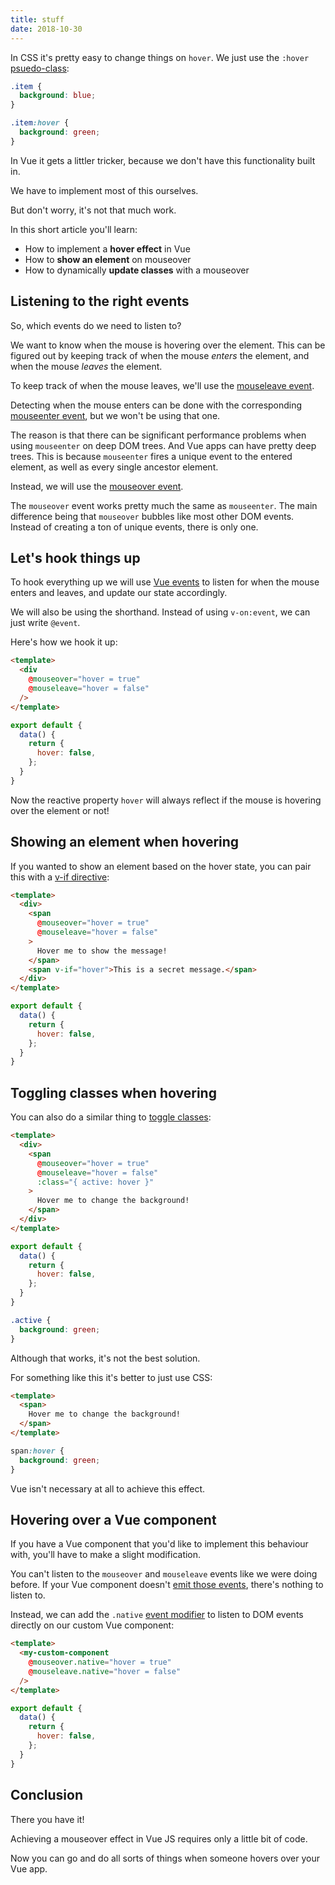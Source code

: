 ```yaml
---
title: stuff
date: 2018-10-30
---
```


In CSS it's pretty easy to change things on `hover`. We just use the `:hover` [psuedo-class](https://developer.mozilla.org/en-US/docs/Web/CSS/:hover):

```css
.item {
  background: blue;
}

.item:hover {
  background: green;
}
```

In Vue it gets a littler tricker, because we don't have this functionality built in.

We have to implement most of this ourselves.

But don't worry, it's not that much work.

In this short article you'll learn:
- How to implement a **hover effect** in Vue
- How to **show an element** on mouseover
- How to dynamically **update classes** with a mouseover

## Listening to the right events
So, which events do we need to listen to?

We want to know when the mouse is hovering over the element. This can be figured out by keeping track of when the mouse _enters_ the element, and when the mouse _leaves_ the element.

To keep track of when the mouse leaves, we'll use the [mouseleave event](https://developer.mozilla.org/en-US/docs/Web/Events/mouseleave).

Detecting when the mouse enters can be done with the corresponding [mouseenter event](https://developer.mozilla.org/en-US/docs/Web/Events/mouseenter), but we won't be using that one.

The reason is that there can be significant performance problems when using `mouseenter` on deep DOM trees. And Vue apps can have pretty deep trees. This is because `mouseenter` fires a unique event to the entered element, as well as every single ancestor element.

Instead, we will use the [mouseover event](https://developer.mozilla.org/en-US/docs/Web/Events/mouseover).

The `mouseover` event works pretty much the same as `mouseenter`. The main difference being that `mouseover` bubbles like most other DOM events. Instead of creating a ton of unique events, there is only one.

## Let's hook things up
To hook everything up we will use [Vue events](https://vuejs.org/v2/guide/events.html) to listen for when the mouse enters and leaves, and update our state accordingly.

We will also be using the shorthand. Instead of using `v-on:event`, we can just write `@event`.

Here's how we hook it up:
```html
<template>
  <div
    @mouseover="hover = true"
    @mouseleave="hover = false"
  />
</template>
```
```js
export default {
  data() {
    return {
      hover: false,
    };
  }
}
```

Now the reactive property `hover` will always reflect if the mouse is hovering over the element or not!

## Showing an element when hovering
If you wanted to show an element based on the hover state, you can pair this with a [v-if directive](https://vuejs.org/v2/guide/conditional.html):

```html
<template>
  <div>
    <span
      @mouseover="hover = true"
      @mouseleave="hover = false"
    >
      Hover me to show the message!
    </span>
    <span v-if="hover">This is a secret message.</span>
  </div>
</template>
```
```js
export default {
  data() {
    return {
      hover: false,
    };
  }
}
```

## Toggling classes when hovering
You can also do a similar thing to [toggle classes](https://vuejs.org/v2/guide/class-and-style.html#Object-Syntax):
```html
<template>
  <div>
    <span
      @mouseover="hover = true"
      @mouseleave="hover = false"
      :class="{ active: hover }"
    >
      Hover me to change the background!
    </span>
  </div>
</template>
```
```js
export default {
  data() {
    return {
      hover: false,
    };
  }
}
```
```css
.active {
  background: green;
}
```

Although that works, it's not the best solution.

For something like this it's better to just use CSS:
```html
<template>
  <span>
    Hover me to change the background!
  </span>
</template>
```
```css
span:hover {
  background: green;
}
```

Vue isn't necessary at all to achieve this effect.

## Hovering over a Vue component
If you have a Vue component that you'd like to implement this behaviour with, you'll have to make a slight modification.

You can't listen to the `mouseover` and `mouseleave` events like we were doing before. If your Vue component doesn't [emit those events](https://vuejs.org/v2/guide/components-custom-events.html), there's nothing to listen to.

Instead, we can add the `.native` [event modifier](https://vuejs.org/v2/guide/components-custom-events.html#Binding-Native-Events-to-Components) to listen to DOM events directly on our custom Vue component:
```html
<template>
  <my-custom-component
    @mouseover.native="hover = true"
    @mouseleave.native="hover = false"
  />
</template>
```
```js
export default {
  data() {
    return {
      hover: false,
    };
  }
}
```

## Conclusion

There you have it!

Achieving a mouseover effect in Vue JS requires only a little bit of code.

Now you can go and do all sorts of things when someone hovers over your Vue app.

